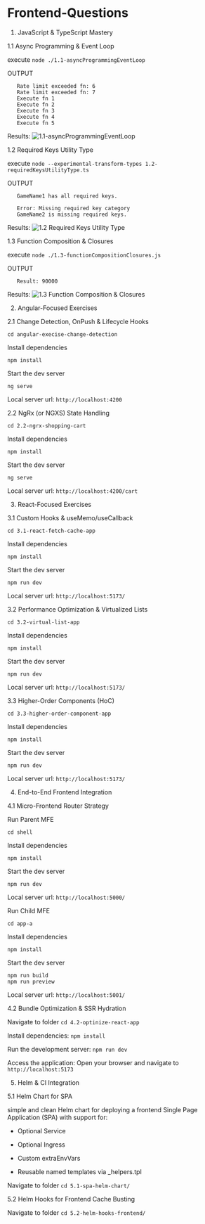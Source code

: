 # Frontend-Questions

1. JavaScript & TypeScript Mastery

1.1 Async Programming & Event Loop

execute `node ./1.1-asyncProgrammingEventLoop`

OUTPUT

```
   Rate limit exceeded fn: 6
   Rate limit exceeded fn: 7
   Execute fn 1
   Execute fn 2
   Execute fn 3
   Execute fn 4
   Execute fn 5
```

Results: ![1.1-asyncProgrammingEventLoop](2.2-ngrx-shopping-cart/public/Screenshot%202025-04-30%20at%207.54.17 AM.png)

1.2 Required Keys Utility Type

execute `node --experimental-transform-types 1.2-requiredKeysUtilityType.ts`

OUTPUT

```
   GameName1 has all required keys.

   Error: Missing required key category
   GameName2 is missing required keys.
```

Results: ![1.2 Required Keys Utility Type](2.2-ngrx-shopping-cart/public/Screenshot%202025-04-30%20at%208.00.26 AM.png)

1.3 Function Composition & Closures

execute `node ./1.3-functionCompositionClosures.js`

OUTPUT

```
   Result: 90000
```

Results: ![1.3 Function Composition & Closures](2.2-ngrx-shopping-cart/public/Screenshot%202025-04-30%20at%208.01.13 AM.png)

2. Angular-Focused Exercises

2.1 Change Detection, OnPush & Lifecycle Hooks

`cd angular-execise-change-detection`

Install dependencies

`npm install`

Start the dev server

`ng serve`

Local server url: `http://localhost:4200`

2.2 NgRx (or NGXS) State Handling

`cd 2.2-ngrx-shopping-cart`

Install dependencies

`npm install`

Start the dev server

`ng serve`

Local server url: `http://localhost:4200/cart`

3. React-Focused Exercises

3.1 Custom Hooks & useMemo/useCallback

`cd 3.1-react-fetch-cache-app`

Install dependencies

`npm install`

Start the dev server

`npm run dev`

Local server url: `http://localhost:5173/`

3.2 Performance Optimization & Virtualized Lists

`cd 3.2-virtual-list-app`

Install dependencies

`npm install`

Start the dev server

`npm run dev`

Local server url: `http://localhost:5173/`

3.3 Higher-Order Components (HoC)

`cd 3.3-higher-order-component-app`

Install dependencies

`npm install`

Start the dev server

`npm run dev`

Local server url: `http://localhost:5173/`

4. End-to-End Frontend Integration

4.1 Micro-Frontend Router Strategy

Run Parent MFE

`cd shell`

Install dependencies

`npm install`

Start the dev server

`npm run dev`

Local server url: `http://localhost:5000/`

Run Child MFE

`cd app-a`

Install dependencies

`npm install`

Start the dev server

```
npm run build
npm run preview
```

Local server url: `http://localhost:5001/`

4.2 Bundle Optimization &amp; SSR Hydration

Navigate to folder
`cd 4.2-optinize-react-app`

Install dependencies:
`npm install`

Run the development server:
`npm run dev`

Access the application:
Open your browser and navigate to `http://localhost:5173`

5. Helm &amp; CI Integration

5.1 Helm Chart for SPA

simple and clean Helm chart for deploying a frontend Single Page Application (SPA) with support for:

- Optional Service

- Optional Ingress

- Custom extraEnvVars

- Reusable named templates via \_helpers.tpl

Navigate to folder
`cd 5.1-spa-helm-chart/`

5.2 Helm Hooks for Frontend Cache Busting

Navigate to folder
`cd 5.2-helm-hooks-frontend/`
